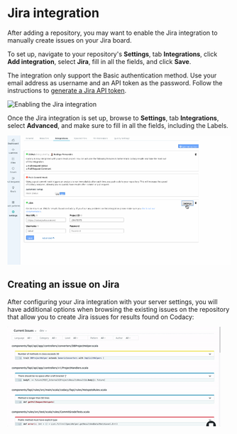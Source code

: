 # Jira integration

After adding a repository, you may want to enable the Jira integration to manually create issues on your Jira board.

To set up, navigate to your repository's **Settings**, tab **Integrations**, click **Add integration**, select **Jira**, fill in all the fields, and click **Save**.

The integration only support the Basic authentication method. Use your email address as username and an API token as the password. Follow the instructions to [generate a Jira API token](https://confluence.atlassian.com/x/Vo71Nw).

![Enabling the Jira integration](images/jira-integration-enable.gif)

Once the Jira integration is set up, browse to **Settings**, tab **Integrations**, select **Advanced**, and make sure to fill in all the fields, including the Labels.

![Configuring the Jira integration](images/jira-integration-configure.gif)

## Creating an issue on Jira

After configuring your Jira integration with your server settings, you will have additional options when browsing the existing issues on the repository that allow you to create Jira issues for results found on Codacy:

![Creating an issue on Jira](images/jira-integration-create-issue.gif)
